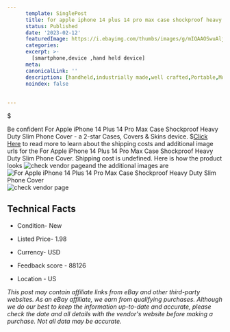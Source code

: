 ```yaml
---
      template: SinglePost
      title: for apple iphone 14 plus 14 pro max case shockproof heavy duty slim phone cover
      status: Published
      date: '2023-02-12'
      featuredImage: https://i.ebayimg.com/thumbs/images/g/mIQAAOSwuAljkbHN/s-l225.jpg
      categories: 
      excerpt: >-
        [smartphone,device ,hand held device]
      meta:
      canonicalLink: ''
      description: [handheld,industrially made,well crafted,Portable,Mobile,Compact,Convenient,Lightweight,Maneuverable,Man-portable,Miniature,Carriable,Hand-held,Light,Holdable,Transportable,Mobile device,Pocket-sized,On-the-go,Wireless,Cordless,Compact size,Convenient size, smartphone,device ,hand held device]
      noindex: false
      
        
---
```

$

Be confident For Apple iPhone 14 Plus 14 Pro Max Case Shockproof Heavy Duty Slim Phone Cover - a 2-star Cases, Covers & Skins device.
$[Click Here](https://www.ebay.com/itm/314271530518?hash=item492c0afe16%3Ag%3AmIQAAOSwuAljkbHN&mkevt=1&mkcid=1&mkrid=711-53200-19255-0&campid=%253CePNCampaignId%253E&customid=%253CreferenceId%253E&toolid=10049) to read more to learn about the shipping costs and additional image urls for the For Apple iPhone 14 Plus 14 Pro Max Case Shockproof Heavy Duty Slim Phone Cover. Shipping cost is undefined. Here is how the product looks ![check vendor page](https://i.ebayimg.com/thumbs/images/g/mIQAAOSwuAljkbHN/s-l225.jpg)and the additional images are![For Apple iPhone 14 Plus 14 Pro Max Case Shockproof Heavy Duty Slim Phone Cover](https://i.ebayimg.com/images/g/mIQAAOSwuAljkbHN/s-l1200.jpg)![check vendor page](https://origin-galleryplus.ebayimg.com/ws/web/314271530518_2_0_1/225x225.jpg,https://origin-galleryplus.ebayimg.com/ws/web/314271530518_3_0_1/225x225.jpg,https://origin-galleryplus.ebayimg.com/ws/web/314271530518_4_0_1/225x225.jpg,https://origin-galleryplus.ebayimg.com/ws/web/314271530518_5_0_1/225x225.jpg,https://origin-galleryplus.ebayimg.com/ws/web/314271530518_6_0_1/225x225.jpg,https://origin-galleryplus.ebayimg.com/ws/web/314271530518_7_0_1/225x225.jpg,https://origin-galleryplus.ebayimg.com/ws/web/314271530518_8_0_1/225x225.jpg,https://origin-galleryplus.ebayimg.com/ws/web/314271530518_9_0_1/225x225.jpg,https://origin-galleryplus.ebayimg.com/ws/web/314271530518_10_0_1/225x225.jpg,https://origin-galleryplus.ebayimg.com/ws/web/314271530518_11_0_1/225x225.jpg,https://origin-galleryplus.ebayimg.com/ws/web/314271530518_12_0_1/225x225.jpg)



 ## Technical Facts 



     
      

 - Condition- New 


      

 - Listed Price- 1.98 


      

 - Currency- USD 


      

 - Feedback score - 88126 


      

 - Location - US 


      
      

 *_This post may contain affiliate links from eBay and other third-party websites. As an eBay affiliate, we earn from qualifying purchases. Although we do our best to keep the information up-to-date and accurate, please check the date and all details with the vendor's website before making a purchase. Not all data may be accurate._*






